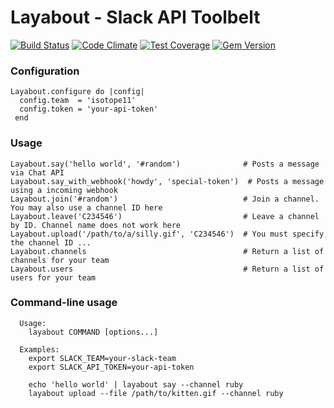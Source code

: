 # Layabout - Slack API Toolbelt

[![Build Status](https://img.shields.io/travis/jamescook/layabout/master.svg?style=flat)](https://travis-ci.org/jamescook/layabout)
[![Code Climate](https://codeclimate.com/github/jamescook/layabout/badges/gpa.svg?style=flat)](https://codeclimate.com/github/jamescook/layabout)
[![Test Coverage](https://codeclimate.com/github/jamescook/layabout/badges/coverage.svg)](https://codeclimate.com/github/jamescook/layabout)
[![Gem Version](https://badge.fury.io/rb/layabout.svg)](http://badge.fury.io/rb/layabout)

### Configuration
```
Layabout.configure do |config|
  config.team  = 'isotope11'
  config.token = 'your-api-token'
 end
```

### Usage

```
Layabout.say('hello world', '#random')              # Posts a message via Chat API
Layabout.say_with_webhook('howdy', 'special-token')  # Posts a message using a incoming webhook
Layabout.join('#random')                            # Join a channel. You may also use a channel ID here
Layabout.leave('C234546')                           # Leave a channel by ID. Channel name does not work here
Layabout.upload('/path/to/a/silly.gif', 'C234546')  # You must specify the channel ID ...
Layabout.channels                                   # Return a list of channels for your team
Layabout.users                                      # Return a list of users for your team
```


### Command-line usage

```
  Usage:
    layabout COMMAND [options...]

  Examples:
    export SLACK_TEAM=your-slack-team
    export SLACK_API_TOKEN=your-api-token

    echo 'hello world' | layabout say --channel ruby
    layabout upload --file /path/to/kitten.gif --channel ruby
```
